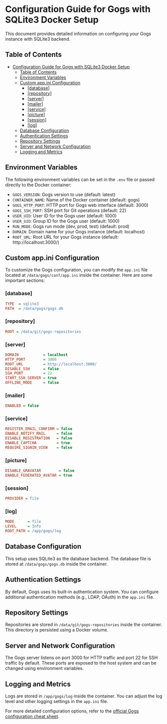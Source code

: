 # Configuration Guide for Gogs with SQLite3 Docker Setup

This document provides detailed information on configuring your Gogs instance with SQLite3 backend.

## Table of Contents

- [Configuration Guide for Gogs with SQLite3 Docker Setup](#configuration-guide-for-gogs-with-sqlite3-docker-setup)
  - [Table of Contents](#table-of-contents)
  - [Environment Variables](#environment-variables)
  - [Custom app.ini Configuration](#custom-appini-configuration)
    - [\[database\]](#database)
    - [\[repository\]](#repository)
    - [\[server\]](#server)
    - [\[mailer\]](#mailer)
    - [\[service\]](#service)
    - [\[picture\]](#picture)
    - [\[session\]](#session)
    - [\[log\]](#log)
  - [Database Configuration](#database-configuration)
  - [Authentication Settings](#authentication-settings)
  - [Repository Settings](#repository-settings)
  - [Server and Network Configuration](#server-and-network-configuration)
  - [Logging and Metrics](#logging-and-metrics)

## Environment Variables

The following environment variables can be set in the `.env` file or passed directly to the Docker container:

- `GOGS_VERSION`: Gogs version to use (default: latest)
- `CONTAINER_NAME`: Name of the Docker container (default: gogs)
- `GOGS_HTTP_PORT`: HTTP port for Gogs web interface (default: 3000)
- `GOGS_SSH_PORT`: SSH port for Git operations (default: 22)
- `USER_UID`: User ID for the Gogs user (default: 1000)
- `USER_GID`: Group ID for the Gogs user (default: 1000)
- `RUN_MODE`: Gogs run mode (dev, prod, test) (default: prod)
- `DOMAIN`: Domain name for your Gogs instance (default: localhost)
- `ROOT_URL`: Root URL for your Gogs instance (default: http://localhost:3000/)

## Custom app.ini Configuration

To customize the Gogs configuration, you can modify the `app.ini` file located at `/data/gogs/conf/app.ini` inside the container. Here are some important sections:

### [database]

```ini
TYPE  = sqlite3
PATH  = /data/gogs/gogs.db
```

### [repository]

```ini
ROOT = /data/git/gogs-repositories
```

### [server]

```ini
DOMAIN           = localhost
HTTP_PORT        = 3000
ROOT_URL         = http://localhost:3000/
DISABLE_SSH      = false
SSH_PORT         = 22
START_SSH_SERVER = true
OFFLINE_MODE     = false
```

### [mailer]

```ini
ENABLED = false
```

### [service]

```ini
REGISTER_EMAIL_CONFIRM = false
ENABLE_NOTIFY_MAIL     = false
DISABLE_REGISTRATION   = false
ENABLE_CAPTCHA         = true
REQUIRE_SIGNIN_VIEW    = false
```

### [picture]

```ini
DISABLE_GRAVATAR        = false
ENABLE_FEDERATED_AVATAR = true
```

### [session]

```ini
PROVIDER = file
```

### [log]

```ini
MODE      = file
LEVEL     = Info
ROOT_PATH = /app/gogs/log
```

## Database Configuration

This setup uses SQLite3 as the database backend. The database file is stored at `/data/gogs/gogs.db` inside the container.

## Authentication Settings

By default, Gogs uses its built-in authentication system. You can configure additional authentication methods (e.g., LDAP, OAuth) in the `app.ini` file.

## Repository Settings

Repositories are stored in `/data/git/gogs-repositories` inside the container. This directory is persisted using a Docker volume.

## Server and Network Configuration

The Gogs server listens on port 3000 for HTTP traffic and port 22 for SSH traffic by default. These ports are exposed to the host system and can be changed using environment variables.

## Logging and Metrics

Logs are stored in `/app/gogs/log` inside the container. You can adjust the log level and other logging settings in the `app.ini` file.

For more detailed configuration options, refer to the [official Gogs configuration cheat sheet](https://gogs.io/docs/advanced/configuration_cheat_sheet).
